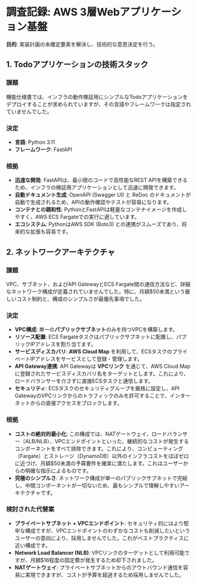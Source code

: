 # 調査記録: AWS 3層Webアプリケーション基盤

**目的**: 実装計画の未確定要素を解決し、技術的な意思決定を行う。

## 1. Todoアプリケーションの技術スタック

### 課題

機能仕様書では、インフラの動作検証用にシンプルなTodoアプリケーションをデプロイすることが求められていますが、その言語やフレームワークは指定されていませんでした。

### 決定

- **言語**: Python 3.11
- **フレームワーク**: FastAPI

### 根拠

- **迅速な開発**: FastAPIは、最小限のコードで高性能なREST APIを構築できるため、インフラの検証用アプリケーションとして迅速に開発できます。
- **自動ドキュメント生成**: OpenAPI (Swagger UI) と ReDoc のドキュメントが自動で生成されるため、APIの動作確認やテストが容易になります。
- **コンテナとの親和性**: PythonとFastAPIは軽量なコンテナイメージを作成しやすく、AWS ECS Fargateでの実行に適しています。
- **エコシステム**: PythonはAWS SDK (Boto3) との連携がスムーズであり、将来的な拡張も容易です。

## 2. ネットワークアーキテクチャ

### 課題

VPC、サブネット、およびAPI GatewayとECS Fargate間の通信方法など、詳細なネットワーク構成が定義されていませんでした。特に、月額$50未満という厳しいコスト制約と、構成のシンプルさが最優先事項でした。

### 決定

- **VPC構成**: 単一の**パブリックサブネット**のみを持つVPCを構築します。
- **リソース配置**: ECS Fargateタスクはパブリックサブネットに配置し、パブリックIPアドレスを割り当てます。
- **サービスディスカバリ**: **AWS Cloud Map** を利用して、ECSタスクのプライベートIPアドレスをサービスとして登録・管理します。
- **API Gateway連携**: API Gatewayは **VPCリンク** を通じて、AWS Cloud Mapに登録されたサービスディスカバリ名をターゲットとします。これにより、ロードバランサーを介さずに直接ECSタスクと通信します。
- **セキュリティ**: ECSタスクのセキュリティグループを厳格に設定し、API GatewayのVPCリンクからのトラフィックのみを許可することで、インターネットからの直接アクセスをブロックします。

### 根拠

- **コストの絶対的最小化**: この構成では、NATゲートウェイ、ロードバランサー（ALB/NLB）、VPCエンドポイントといった、継続的なコストが発生するコンポーネントをすべて排除できます。これにより、コンピューティング（Fargate）とストレージ（DynamoDB）以外のインフラコストをほぼゼロに近づけ、月額$50未満の予算要件を確実に満たします。これはユーザーからの明確な指示によるものです。
- **究極のシンプルさ**: ネットワーク構成が単一のパブリックサブネットで完結し、中間コンポーネントが一切ないため、最もシンプルで理解しやすいアーキテクチャです。

### 検討された代替案

- **プライベートサブネット + VPCエンドポイント**: セキュリティ的にはより堅牢な構成ですが、VPCエンドポイントのわずかなコストも削減したいというユーザーの意向により、採用しませんでした。これがベストプラクティスに近い構成です。
- **Network Load Balancer (NLB)**: VPCリンクのターゲットとして利用可能ですが、月額$16程度の固定費が発生するため却下されました。
- **NATゲートウェイ**: プライベートサブネットからのアウトバウンド通信を容易に実現できますが、コストが予算を超過するため採用しませんでした。
